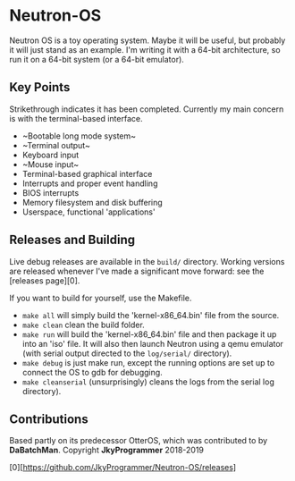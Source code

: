 # Neutron-OS

Neutron OS is a toy operating system. Maybe it will be useful, but probably it will just stand as an example. I'm writing it with a 64-bit architecture, so run it on a 64-bit system (or a 64-bit emulator).

## Key Points
Strikethrough indicates it has been completed. Currently my main concern is with the terminal-based interface.

* ~Bootable long mode system~
* ~Terminal output~
* Keyboard input
* ~Mouse input~
* Terminal-based graphical interface
* Interrupts and proper event handling
* BIOS interrupts
* Memory filesystem and disk buffering
* Userspace, functional 'applications'

## Releases and Building
Live debug releases are available in the ```build/``` directory. Working versions are released whenever I've made a significant move forward: see the [releases page][0].

If you want to build for yourself, use the Makefile.
* ```make all``` will simply build the 'kernel-x86_64.bin' file from the source.
* ```make clean``` clean the build folder.
* ```make run``` will build the 'kernel-x86_64.bin' file and then package it up into an 'iso' file. It will also then launch Neutron using a qemu emulator (with serial output directed to the ```log/serial/``` directory).
* ```make debug``` is just make run, except the running options are set up to connect the OS to gdb for debugging.
* ```make cleanserial``` (unsurprisingly) cleans the logs from the serial log directory).


## Contributions
Based partly on its predecessor OtterOS, which was contributed to by **DaBatchMan**.
Copyright **JkyProgrammer** 2018-2019

[0][https://github.com/JkyProgrammer/Neutron-OS/releases]
